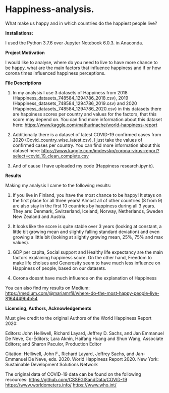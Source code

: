 # Happiness-analysis.
What make us happy and in which countries do the happiest people live?

**Installations:**

I used the Python 3.7.6 over Jupyter Notebook 6.0.3. in Anaconda.

**Project Motivation**

I would like to analyse, where do you need to live to have more chance to be happy, what are the main factors that influence happiness and if or how corona times influenced happiness perceptions.

**File Descriptions**

1) In my analysis I use 3 datasets of Happiness from 2018 (Happiness_datasets_748584_1294786_2018.csv), 2019 (Happiness_datasets_748584_1294786_2019.csv) and 2020 (Happiness_datasets_748584_1294786_2020.csv) in this datasets there are happiness scores per country and values for the factors, that this score may depend on.
You can find more information about this dataset here: https://www.kaggle.com/mathurinache/world-happiness-report

2) Additionally there is a dataset of latest COVID-19 confirmed cases from 2020 (Covid_country_wise_latest.csv). I just take the values of confirmed cases per country.
You can find more information about this dataset here: https://www.kaggle.com/imdevskp/corona-virus-report?select=covid_19_clean_complete.csv

3) And of cause I have uploaded my code (Happiness research.ipynb).

**Results**

Making my analysis I came to the following results:

1) If you live in Finland, you have the most chance to be happy! It stays on the first place for all three years! Almost all of other countries (8 from 9) are also stay in the first 10 countries by happiness during all 3 years. They are: Denmark, Swirzerland, Iceland, Norway, Netherlands, Sweden New Zealand and Austria.

2) It looks like the score is quite stable over 3 years (looking at constant, a little bit growing mean and slightly falling standard deviation) and even growing a little bit (looking at slightly growing mean, 25%, 75% and max values).

3) GDP per capita, Social support and Healthy life expectancy are the main factors explaining happiness score. On the other hand, Freedom to make life choises and Generosity seem to have much less influence on Happiness of people, based on our datasets.

4) Corona doesnt have much influence on the explanation of Happiness

You can also find my results on Medium: https://medium.com/@mariamrfil/where-do-the-most-happy-people-live-8164449b4b54

**Licensing, Authors, Acknowledgements**

Must give credit to the original Authors of the World Happiness Report 2020:

Editors: John Helliwell, Richard Layard, Jeffrey D. Sachs, and Jan Emmanuel De Neve, Co-Editors; Lara Aknin, Haifang Huang and Shun Wang, Associate Editors; and Sharon Paculor, Production Editor

Citation:
Helliwell, John F., Richard Layard, Jeffrey Sachs, and Jan-Emmanuel De Neve, eds. 2020. World Happiness Report 2020. New York: Sustainable Development Solutions Network

The original data of COVID-19 data can be found on the following recources:
https://github.com/CSSEGISandData/COVID-19
https://www.worldometers.info/
https://www.who.int/
